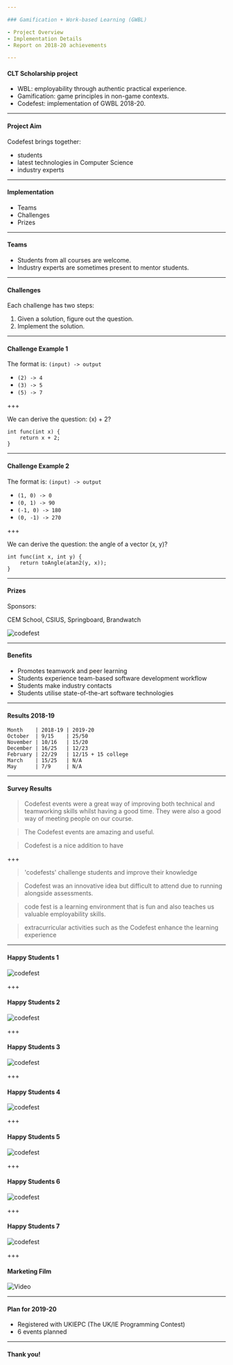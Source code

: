 ```yaml
---

### Gamification + Work-based Learning (GWBL)

- Project Overview
- Implementation Details
- Report on 2018-20 achievements

---
```


#### CLT Scholarship project

- WBL: employability through authentic practical experience.
- Gamification: game principles in non-game contexts.
- Codefest: implementation of GWBL 2018-20.

---

#### Project Aim

Codefest brings together:

- students
- latest technologies in Computer Science
- industry experts

---

#### Implementation

- Teams
- Challenges
- Prizes

---

#### Teams

* Students from all courses are welcome.
* Industry experts are sometimes present to mentor students.


---

#### Challenges

Each challenge has two steps:

1. Given a solution, figure out the question.
2. Implement the solution.

---

#### Challenge Example 1

The format is: `(input) -> output`

- `(2) -> 4`
- `(3) -> 5`
- `(5) -> 7`

+++

We can derive the question: (x) + 2?


```
int func(int x) {
    return x + 2;
}
```

---

#### Challenge Example 2

The format is: `(input) -> output`

- `(1, 0) -> 0`
- `(0, 1) -> 90`
- `(-1, 0) -> 180`
- `(0, -1) -> 270`

+++

We can derive the question: the angle of a vector (x, y)?


```
int func(int x, int y) {
    return toAngle(atan2(y, x));
}
```

---

#### Prizes

Sponsors:

CEM School, CSIUS, Springboard, Brandwatch

![codefest](images/prizes.jpg)

---

#### Benefits

- Promotes teamwork and peer learning
- Students experience team-based software development workflow
- Students make industry contacts
- Students utilise state-of-the-art software technologies

---

#### Results 2018-19

```
Month    | 2018-19 | 2019-20
October  | 9/15    | 25/50
November | 10/16   | 15/20
December | 16/25   | 12/23
February | 22/29   | 12/15 + 15 college
March    | 15/25   | N/A
May      | 7/9     | N/A
```

---

#### Survey Results

> Codefest events were a great way of improving both technical and teamworking skills whilst having a good time. They were also a good way of meeting people on our course. 

> The Codefest events are amazing and useful.

> Codefest is a nice addition to have

+++

> 'codefests' challenge students and improve their knowledge

> Codefest was an innovative idea but difficult to attend due to running alongside assessments.

> code fest is a learning environment that is fun and also teaches us valuable employability skills.

> extracurricular activities such as the Codefest enhance the learning experience


---

#### Happy Students 1

![codefest](images/codefest1.jpg)

+++

#### Happy Students 2

![codefest](images/codefest2.jpg)

+++

#### Happy Students 3

![codefest](images/codefest3.jpg)

+++

#### Happy Students 4

![codefest](images/Oct2019.jpg)

+++

#### Happy Students 5

![codefest](images/Nov2019.jpg)

+++

#### Happy Students 6

![codefest](images/Dec2019.jpg)

+++

#### Happy Students 7

![codefest](images/Feb2020.jpg)

+++

#### Marketing Film

![Video](https://www.youtube.com/embed/ntAzEUH8bvg)

---

#### Plan for 2019-20

- Registered with UKIEPC (The UK/IE Programming Contest)
- 6 events planned

---

#### Thank you!